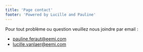 ```yaml
---
title: 'Page contact'
footer: 'Powered by Lucille and Pauline'
---
```


Pour tout problème ou question veuillez nous joindre par email :

- pauline.feraut@eemi.com
- lucille.vanlaer@eemi.com
